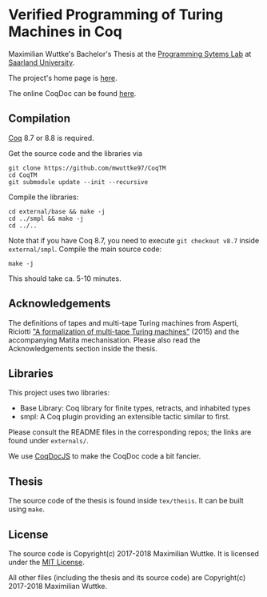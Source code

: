 # Verified Programming of Turing Machines in Coq


Maximilian Wuttke's Bachelor's Thesis at the [Programming Sytems Lab](http://www.ps.uni-saarland.de/) at [Saarland University](https://www.uni-saarland.de/en/home.html).

The project's home page is [here](https://www.ps.uni-saarland.de/~wuttke/bachelor.php).

The online CoqDoc can be found [here](https://www.ps.uni-saarland.de/~wuttke/bachelor/coqdoc/toc.html).


## Compilation

[Coq](https://coq.inria.fr/) 8.7 or 8.8 is required.

Get the source code and the libraries via

	git clone https://github.com/mwuttke97/CoqTM
	cd CoqTM
	git submodule update --init --recursive

Compile the libraries:

	cd external/base && make -j
	cd ../smpl && make -j
	cd ../..

Note that if you have Coq 8.7, you need to execute `git checkout v8.7` inside `external/smpl`.
Compile the main source code:

	make -j

This should take ca. 5-10 minutes.

## Acknowledgements

The definitions of tapes and multi-tape Turing machines from Asperti, Riciotti ["A formalization of multi-tape Turing machines"](http://www.cs.unibo.it/~ricciott/PAPERS/multi_turing.pdf) (2015) and the accompanying Matita mechanisation.
Please also read the Acknowledgements section inside the thesis.

## Libraries

This project uses two libraries:

- Base Library:  Coq library for finite types, retracts, and inhabited types 
- smpl: A Coq plugin providing an extensible tactic similar to first.

Please consult the README files in the corresponding repos; the links are found under `externals/`.

We use [CoqDocJS](https://github.com/tebbi/coqdocjs) to make the CoqDoc code a bit fancier.


## Thesis

The source code of the thesis is found inside `tex/thesis`. It can be built using `make`.


## License

The source code is Copyright(c) 2017-2018 Maximilian Wuttke. It is licensed under the [MIT License](LICENSE).

All other files (including the thesis and its source code) are Copyright(c) 2017-2018 Maximilian Wuttke.
